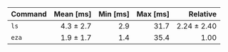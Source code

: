 | Command | Mean [ms] | Min [ms] | Max [ms] | Relative |
|:---|---:|---:|---:|---:|
| `ls` | 4.3 ± 2.7 | 2.9 | 31.7 | 2.24 ± 2.40 |
| `eza` | 1.9 ± 1.7 | 1.4 | 35.4 | 1.00 |
